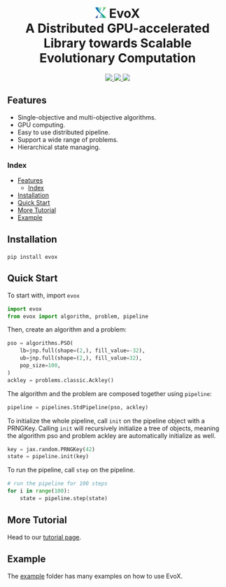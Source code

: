 <h1 align="center">
  <img src=./logo.png alt="Logo" height="24em"/>
  <strong>EvoX</strong>
  <br>
  A Distributed GPU-accelerated Library towards Scalable Evolutionary Computation
</h1>

<div align="center">
  <a href="https://evox.readthedocs.io/">
    <img src="https://img.shields.io/badge/docs-readthedocs-blue?style=for-the-badge" href="https://evox.readthedocs.io/">
  </a>
  <a href="https://arxiv.org/abs/2301.12457">
    <img src="https://img.shields.io/badge/paper-arxiv-red?style=for-the-badge">
  </a>
  <a href="https://github.com/EMI-Group/evox/actions/workflows/python-package.yml">
    <img src="https://img.shields.io/github/actions/workflow/status/EMI-Group/evox/python-package.yml?style=for-the-badge">
  </a>
</div>


## Features

- Single-objective and multi-objective algorithms.
- GPU computing.
- Easy to use distributed pipeline.
- Support a wide range of problems.
- Hierarchical state managing.

### Index

- [Features](#features)
  - [Index](#index)
- [Installation](#installation)
- [Quick Start](#quick-start)
- [More Tutorial](#more-tutorial)
- [Example](#example)

## Installation

``
pip install evox
``

## Quick Start

To start with, import `evox`

```python
import evox
from evox import algorithm, problem, pipeline
```

Then, create an algorithm and a problem:

```python
pso = algorithms.PSO(
    lb=jnp.full(shape=(2,), fill_value=-32),
    ub=jnp.full(shape=(2,), fill_value=32),
    pop_size=100,
)
ackley = problems.classic.Ackley()
```

The algorithm and the problem are composed together using `pipeline`:

```python
pipeline = pipelines.StdPipeline(pso, ackley)
```

To initialize the whole pipeline, call `init` on the pipeline object with a PRNGKey. Calling `init` will recursively initialize a tree of objects, meaning the algorithm pso and problem ackley are automatically initialize as well.

```python
key = jax.random.PRNGKey(42)
state = pipeline.init(key)
```

To run the pipeline, call `step` on the pipeline.

```python
# run the pipeline for 100 steps
for i in range(100):
    state = pipeline.step(state)
```

## More Tutorial

Head to our [tutorial page](https://evox.readthedocs.io/en/latest/guide/index.html).

## Example

The [example](https://github.com/EMI-Group/evox/tree/main/examples) folder has many examples on how to use EvoX.

